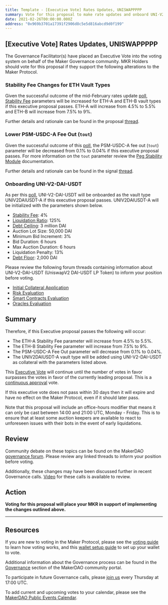 ```yaml
---
title: Template - [Executive Vote] Rates Updates, UNISWAPPPPP
summary: Vote for this proposal to make rate updates and onboard UNI-V2-DAI-USDT
date: 2021-02-26T00:00:00.000Z
address: "0x969b3701a17391f2906d8c5e5d816abcd9d0f199"
---
```

## [Executive Vote] Rates Updates, UNISWAPPPPP

The Governance Facilitator(s) have placed an Executive Vote into the voting system on behalf of the Maker Governance community. MKR Holders should vote for this proposal if they support the following alterations to the Maker Protocol.

### Stability Fee Changes for ETH Vault Types

Given the successful outcome of the mid-February rates update [poll](https://vote.makerdao.com/polling/QmWN699J#poll-detail), [Stability Fee](https://community-development.makerdao.com/en/learn/governance/param-stability-fee) parameters will be increased for ETH-A and ETH-B vault types if this executive proposal passes. ETH-A will increase from 4.5% to 5.5% and ETH-B will increase from 7.5% to 9%. 

Further details and rationale can be found in the proposal [thread](https://forum.makerdao.com/t/mid-month-rates-changes-proposal-19-feb-2021/6660).

### Lower PSM-USDC-A Fee Out (`tout`)

Given the successful outcome of this [poll](https://vote.makerdao.com/polling/QmRchZFD?network=mainnet), the PSM-USDC-A fee out (`tout`) parameter will be decreased from 0.1% to 0.04% if this executive proposal passes. For more information on the `tout` parameter review the [Peg Stability Module](https://community-development.makerdao.com/en/learn/governance/module-psm) documentation.

Further details and rationale can be found in the signal [thread](https://forum.makerdao.com/t/signal-request-lower-psm-usdc-a-tout-parameter/6447).

### Onboarding UNI-V2-DAI-USDT

As per this [poll](https://vote.makerdao.com/polling/QmfQAWop?network=mainnet), UNI-V2-DAI-USDT will be onboarded as the vault type UNIV2DAIUSDT-A if this executive proposal passes. UNIV2DAIUSDT-A will be initialized with the parameters shown below.

* [Stability Fee](https://community-development.makerdao.com/en/learn/governance/param-stability-fee): 4%
* [Liquidation Ratio](https://community-development.makerdao.com/en/learn/governance/param-liquidation-ratio): 125%
* [Debt Ceiling](https://community-development.makerdao.com/en/learn/governance/param-debt-ceiling): 3 million DAI
* Auction Lot Size: 50,000 DAI
* Minimum Bid Increment: 3%
* Bid Duration: 6 hours
* Max Auction Duration: 6 hours
* Liquidation Penalty: 13%
* [Debt Floor](https://community-development.makerdao.com/en/learn/governance/param-debt-floor): 2,000 DAI

Please review the following forum threads containing information about UNI-V2-DAI-USDT (UniswapV2 DAI-USDT LP Token) to inform your position before voting.
* [Initial Collateral Application](https://forum.makerdao.com/t/uni-v2-dai-usdt-mip6-collateral-onboarding-application/5865)
* [Risk Evaluation](https://forum.makerdao.com/t/uni-v2-dai-usdt-collateral-onboarding-risk-evaluation/6659)
* [Smart Contracts Evaluation](https://forum.makerdao.com/t/uni-v2-dai-usdt-erc20-token-smart-contract-technical-assessment/6624)
* [Oracles Evaluation](https://forum.makerdao.com/t/uni-v2-dai-usdt-collateral-onboarding-oracle-assessments-mip10c3-sp28/6674)

## Summary

Therefore, if this Executive proposal passes the following will occur:
* The ETH-A Stability Fee parameter will increase from 4.5% to 5.5%.
* The ETH-B Stability Fee parameter will increase from 7.5% to 9%.
* The PSM-USDC-A Fee Out parameter will decrease from 0.1% to 0.04%.
* The UNIV2DAIUSDT-A vault type will be added using UNI-V2-DAI-USDT as collateral with the parameters listed above.

This [Executive Vote](https://community-development.makerdao.com/en/learn/governance/on-chain-gov) will continue until the number of votes in favor surpasses the votes in favor of the currently leading proposal. This is a [continuous approval](https://community-development.makerdao.com/en/learn/governance/how-voting-works) vote. 

If this executive vote does not pass within 30 days then it will expire and have no effect on the Maker Protocol, even if it should later pass. 

Note that this proposal will include an office-hours modifier that means it can only be cast between 14:00 and 21:00 UTC, Monday - Friday. This is to ensure that at least some auction keepers are available to react to unforeseen issues with their bots in the event of early liquidations.


## Review

Community debate on these topics can be found on the MakerDAO [governance forum](https://forum.makerdao.com/). Please review any linked threads to inform your position before voting.

Additionally, these changes may have been discussed further in recent Governance calls. [Video](https://www.youtube.com/playlist?list=PLLzkWCj8ywWNq5-90-Id6VPSsrk4OWVan) for these calls is available to review.

## Action

**Voting for this proposal will place your MKR in support of implementing the changes outlined above.**

---

## Resources

If you are new to voting in the Maker Protocol, please see the [voting guide](https://community-development.makerdao.com/en/learn/governance/how-voting-works/) to learn how voting works, and this [wallet setup guide](https://community-development.makerdao.com/en/learn/governance/voting-setup/) to set up your wallet to vote.

Additional information about the Governance process can be found in the [Governance](https://community-development.makerdao.com/en/learn/governance) section of the MakerDAO community portal.

To participate in future Governance calls, please [join us](https://github.com/makerdao/community/tree/master/governance/governance-and-risk-meetings) every Thursday at 17:00 UTC.

To add current and upcoming votes to your calendar, please see the [MakerDAO Public Events Calendar](https://calendar.google.com/calendar/embed?src=makerdao.com_3efhm2ghipksegl009ktniomdk%40group.calendar.google.com&ctz=UTC&mode=week&showCalendars=0&showPrint=0).
